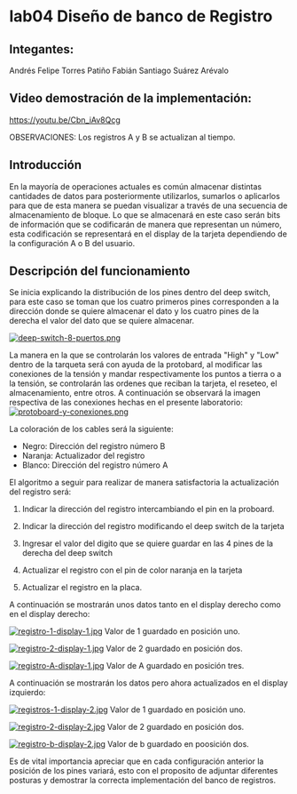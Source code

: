 # lab04 Diseño de banco de Registro

## Integantes:

Andrés Felipe Torres Patiño
Fabián Santiago Suárez Arévalo

## Video demostración de la implementación:

https://youtu.be/Cbn_iAv8Qcg

OBSERVACIONES: Los registros A y B se actualizan al tiempo.

## Introducción
En la mayoría de operaciones actuales es común almacenar distintas cantidades de datos para posteriormente utilizarlos, sumarlos o aplicarlos para que de esta manera se puedan visualizar a través de una secuencia de almacenamiento de bloque. Lo que se almacenará en este caso serán bits de información que se codificarán de manera que representan un número, esta codificación se representará en el display de la tarjeta dependiendo de la configuración A o B del usuario.

## Descripción del funcionamiento

Se inicia explicando la distribución de los pines dentro del deep switch, para este caso se toman que los cuatro primeros pines corresponden a la dirección donde se quiere almacenar el dato y los cuatro pines de la derecha el valor del dato que se quiere almacenar.

[![deep-switch-8-puertos.png](https://i.postimg.cc/Mp9tmWg5/deep-switch-8-puertos.png)](https://postimg.cc/WdJM2PNq)

La manera en la que se controlarán los valores de entrada "High" y "Low" dentro de la tarqueta será con ayuda de la protobard, al modificar las conexiones de la tensión y mandar respectivamente los puntos a tierra o a la tensión, se controlarán las ordenes que reciban la tarjeta, el reseteo, el almacenamiento, entre otros. A continuación se observará la imagen respectiva de las conexiones hechas en el presente laboratorio:
[![protoboard-y-conexiones.png](https://i.postimg.cc/htMsSSrx/protoboard-y-conexiones.png)](https://postimg.cc/nXjB2fNc)

La coloración de los cables será la siguiente:
- Negro: Dirección del registro número B
- Naranja: Actualizador del registro 
- Blanco: Dirección del registro número A

El algoritmo a seguir para realizar de manera satisfactoria la actualización del registro será:

1) Indicar la dirección del registro intercambiando el pin en la proboard.

2) Indicar la dirección del registro modificando el deep switch de la tarjeta

3) Ingresar el valor del digito que se quiere guardar en las 4 pines de la derecha del deep switch

4) Actualizar el registro con el pin de color naranja en la tarjeta

5) Actualizar el registro en la placa.

A continuación se mostrarán unos datos tanto en el display derecho como en el display derecho:

[![registro-1-display-1.jpg](https://i.postimg.cc/W3M1WcJY/registro-1-display-1.jpg)](https://postimg.cc/N9jtFVDR)
Valor de 1 guardado en posición uno.

[![registro-2-display-1.jpg](https://i.postimg.cc/52Vyz0YY/registro-2-display-1.jpg)](https://postimg.cc/SJgmFmGk)
Valor de 2 guardado en posición dos.

[![registro-A-display-1.jpg](https://i.postimg.cc/t4kqVzGw/registro-A-display-1.jpg)](https://postimg.cc/G4BwWG2x)
Valor de A guardado en posición tres.

A continuación se mostrarán los datos pero ahora actualizados en el display izquierdo:

[![registros-1-display-2.jpg](https://i.postimg.cc/kGgDBhBj/registros-1-display-2.jpg)](https://postimg.cc/njNnW2K7)
Valor de 1 guardado en posición uno.

[![registro-2-display-2.jpg](https://i.postimg.cc/W4sdB3sL/registro-2-display-2.jpg)](https://postimg.cc/WdfprsDX)
Valor de 2 guardado en posición dos.

[![registro-b-display-2.jpg](https://i.postimg.cc/Qx5ksFZH/registro-b-display-2.jpg)](https://postimg.cc/D8vbPyZT)
Valor de b guardado en poosición dos.

Es de vital importancia apreciar que en cada configuración anterior la posición de los pines variará, esto con el proposito de adjuntar diferentes posturas y demostrar la correcta implementación del banco de registros.